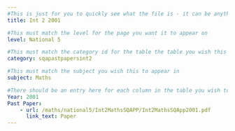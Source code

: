 ```yaml
---
#This is just for you to quickly see what the file is - it can be anything you want
title: Int 2 2001

#This must match the level for the page you want it to appear on
level: National 5

#This must match the category id for the table the table you wish this to appear in
category: sqapastpapersint2

#This must match the subject you wish this to appear in
subject: Maths

#There should be an entry here for each column in the table you wish to populate:
Year: 2001
Past Paper:
    - url: /maths/national5/Int2MathsSQAPP/Int2MathsSQApp2001.pdf
      link_text: Paper
---
```


